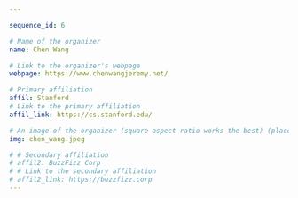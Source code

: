 ```yaml
---

sequence_id: 6

# Name of the organizer
name: Chen Wang

# Link to the organizer's webpage
webpage: https://www.chenwangjeremy.net/

# Primary affiliation
affil: Stanford
# Link to the primary affiliation
affil_link: https://cs.stanford.edu/

# An image of the organizer (square aspect ratio works the best) (place in the `assets/img/organizers` directory)
img: chen_wang.jpeg

# # Secondary affiliation
# affil2: BuzzFizz Corp
# # Link to the secondary affiliation
# affil2_link: https://buzzfizz.corp
---
```

